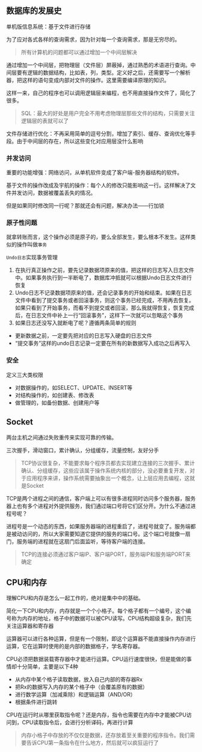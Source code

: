 ## 数据库的发展史
单机版信息系统：基于文件进行存储

为了应对各式各样的查询需求，因为针对每一个查询需求，那是无穷尽的。

> 所有计算机的问题都可以通过增加一个中间层解决

通过增加一个中间层，把物理层（文件层）屏蔽掉，通过熟悉的术语进行查询。中间层要有逻辑的数据结构，比如表，列，类型。定义好之后，还需要写一个解析器，把这样的语句变成内部对文件的操作。这里需要编译原理的知识。

这样一来，自己的程序也可以调用逻辑层来编程，也不用直接操作文件了，简化了很多。

> SQL：最大的好处是用户完全不用考虑物理层那些文件的结构，只需要关注逻辑层的表就可以了

文件存储进行优化：不再采用简单的逗号分割，增加了索引、缓存、查询优化等手段。由于中间层的存在，所以这些变化对应用层没什么影响

### 并发访问
重要的功能增强：网络访问，从单机软件变成了客户端-服务器结构的软件。

基于文件的操作改成及宇航的操作：每个人的修改只能影响这一行。这样解决了文件并发访问，数据被覆盖丢失的情况。

但是如果同时修改同一行呢？那就还会有问题，解决办法——行加锁

### 原子性问题
就拿转账而言，这个操作必须是原子的，要么全部发生，要么根本不发生。这样类似的操作叫做`事务`

`Undo日志`实现事务管理
1. 在执行真正操作之前，要先记录数据项原来的值，把这样的日志写入日志文件中。如果事务执行到一半断电了，数据库冲抵就可以根据Undo日志文件进行恢复
2. Undo日志不记录数据项原来的值，还会记录事务的开始和结束。如果在日志文件中看到了提交事务或者回滚事务，则这个事务已经完成，不用再去恢复。如果只看到了开始事务，而看不到提交或者回滚，那么我就得恢复，恢复完成后，在日志文件中补上一行“回滚事务”，这样下一次就可以忽略这个事务
3. 如果日志还没写入就断电了呢？遵循两条简单的规则
  * 更新数据之前，一定要先把对应的日志写入硬盘的日志文件
  * “提交事务”这样的undo日志记录一定要在所有的新数据写入成功之后再写入

### 安全
定义三大类权限
* 对数据操作的，如SELECT、UPDATE、INSERT等
* 对结构操作的，如创建表、修改表
* 做管理的，如备份数据、创建用户等

## Socket
两台主机之间通过失败重传来实现可靠的传输。

三次握手，滑动窗口，累计确认，分组缓存，流量控制，友好分手

> TCP协议很复杂，不能要求每个程序员都去实现建立连接的三次握手、累计确认、分组缓存，这些应该属于操作系统内核的部分，没必要重复开发，对于应用程序来讲，操作系统需要抽象出一个概念，让上层应用去编程，这就是Socket

TCP是两个进程之间的通信，客户端上可以有很多进程同时访问多个服务器，服务器上也有多个进程对外提供服务，我们通过端口号将它们区分开。为什么不通过进程号呢？

进程号是一个动态的东西，如果服务器端的进程重启了，进程号就变了。服务端都是被动访问的，所以大家需要知道它提供的服务的端口号。这个端口号就像一扇门，服务端的进程就在这扇门后面监听，等待客户端的连接。

> TCP的连接必须通过客户端IP、客户端PORT，服务端IP和服务端PORT来确定

## CPU和内存
理解CPU和内存是怎么一起工作的，绝对是集中中的基础。

简化一下CPU和内存，内存就是一个个小格子。每个格子都有一个编号，这个编号称为内存的地址，格子中的数据可以被CPU读写。CPU结构超级复杂，我们先关注运算器和寄存器

运算器可以进行各种运算，但是有一个限制，即这个运算器不能直接操作内存进行运算，它在运算时使用的是内部的数据格子，学名寄存器。

CPU必须把数据装载寄存器中才能进行运算。CPU运行速度很快，但是能做的事情却十分简单，主要是以下4种
* 从内存中某个格子读取数据，放入自己内部的寄存器Rx
* 把Rx的数据写入内存的某个格子中（会覆盖原有的数据）
* 进行数学运算（加减乘除）和逻辑运算（AND/OR）
* 根据条件进行跳转

CPU在运行时从哪里获取指令呢？还是内存，指令也需要在内存中才能被CPU访问到，CPU读取指令后，会进行分析译码，再进行计算

> 内存小格子中存放的不仅仅是数据，还存放着至关重要的程序指令。我们需要告诉CPU第一条指令在什么地方，然后就可以疯狂运行了